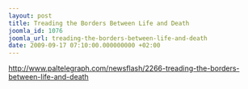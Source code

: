 ```yaml
---
layout: post
title: Treading the Borders Between Life and Death
joomla_id: 1076
joomla_url: treading-the-borders-between-life-and-death
date: 2009-09-17 07:10:00.000000000 +02:00
---
```

<a title="Treading the Borders Between Life and Death" href="http://www.paltelegraph.com/newsflash/2266-treading-the-borders-between-life-and-death">http://www.paltelegraph.com/newsflash/2266-treading-the-borders-between-life-and-death</a>
